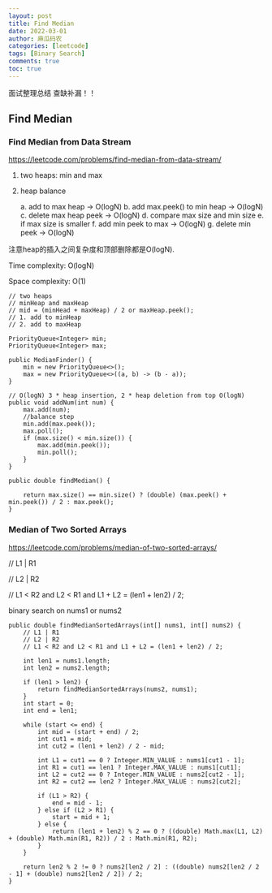 ```yaml
---
layout: post
title: Find Median
date: 2022-03-01
author: 麻瓜码农
categories: [leetcode]
tags: [Binary Search]
comments: true
toc: true
---
```


面试整理总结 查缺补漏！！
## Find Median

### Find Median from Data Stream

https://leetcode.com/problems/find-median-from-data-stream/

1. two heaps: min and max
2. heap balance


    a. add to max heap -> O(logN)
    b. add max.peek() to min heap -> O(logN)
    c. delete max heap peek -> O(logN)
    d. compare max size and min size
    e. if max size is smaller 
    f. add min peek to max -> O(logN)
    g. delete min peek -> O(logN)


注意heap的插入之间复杂度和顶部删除都是O(logN).

Time complexity: O(logN)

Space complexity: O(1)

    // two heaps
    // minHeap and maxHeap
    // mid = (minHead + maxHeap) / 2 or maxHeap.peek();
    // 1. add to minHeap
    // 2. add to maxHeap
    
    PriorityQueue<Integer> min;
    PriorityQueue<Integer> max;

    public MedianFinder() {
        min = new PriorityQueue<>();
        max = new PriorityQueue<>((a, b) -> (b - a));
    }
    
    // O(logN) 3 * heap insertion, 2 * heap deletion from top O(logN)
    public void addNum(int num) {
        max.add(num);
        //balance step
        min.add(max.peek());
        max.poll();
        if (max.size() < min.size()) {
            max.add(min.peek());
            min.poll();
        }
    }
    
    public double findMedian() {
        
        return max.size() == min.size() ? (double) (max.peek() + min.peek()) / 2 : max.peek();
    }


### Median of Two Sorted Arrays

https://leetcode.com/problems/median-of-two-sorted-arrays/

// L1 | R1 

// L2 | R2

// L1 < R2 and L2 < R1 and L1 + L2 = (len1 + len2) / 2;

binary search on nums1 or nums2


    public double findMedianSortedArrays(int[] nums1, int[] nums2) {
        // L1 | R1 
        // L2 | R2 
        // L1 < R2 and L2 < R1 and L1 + L2 = (len1 + len2) / 2;
        
        int len1 = nums1.length;
        int len2 = nums2.length;
        
        if (len1 > len2) {
            return findMedianSortedArrays(nums2, nums1);
        }
        int start = 0;
        int end = len1;
        
        while (start <= end) {
            int mid = (start + end) / 2;
            int cut1 = mid;
            int cut2 = (len1 + len2) / 2 - mid;
            
            int L1 = cut1 == 0 ? Integer.MIN_VALUE : nums1[cut1 - 1];
            int R1 = cut1 == len1 ? Integer.MAX_VALUE : nums1[cut1];
            int L2 = cut2 == 0 ? Integer.MIN_VALUE : nums2[cut2 - 1];
            int R2 = cut2 == len2 ? Integer.MAX_VALUE : nums2[cut2];

            if (L1 > R2) {
                end = mid - 1;
            } else if (L2 > R1) {
                start = mid + 1;
            } else {
                return (len1 + len2) % 2 == 0 ? ((double) Math.max(L1, L2) + (double) Math.min(R1, R2)) / 2 : Math.min(R1, R2);
            }
        }
        
        return len2 % 2 != 0 ? nums2[len2 / 2] : ((double) nums2[len2 / 2 - 1] + (double) nums2[len2 / 2]) / 2;
    }
